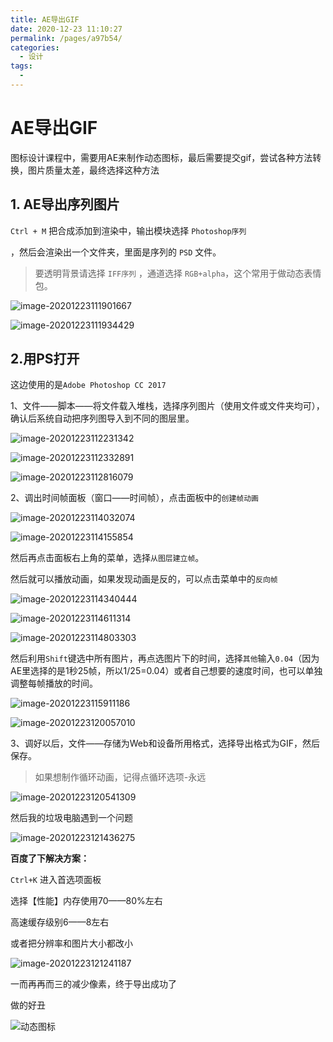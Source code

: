 ```yaml
---
title: AE导出GIF
date: 2020-12-23 11:10:27
permalink: /pages/a97b54/
categories: 
  - 设计
tags: 
  - 
---
```

# AE导出GIF

图标设计课程中，需要用AE来制作动态图标，最后需要提交gif，尝试各种方法转换，图片质量太差，最终选择这种方法

## 1. AE导出序列图片

`Ctrl + M` 把合成添加到渲染中，输出模块选择 `Photoshop序列` 

，然后会渲染出一个文件夹，里面是序列的 `PSD` 文件。

> 要透明背景请选择 `IFF序列` ，通道选择 `RGB+alpha`，这个常用于做动态表情包。

![image-20201223111901667](https://gitee.com/umbrella34/blogImage/raw/master/img/image-20201223111901667.png)

![image-20201223111934429](https://gitee.com/umbrella34/blogImage/raw/master/img/image-20201223111934429.png)

## 2.用PS打开

这边使用的是`Adobe Photoshop CC 2017`

1、文件——脚本——将文件载入堆栈，选择序列图片（使用文件或文件夹均可），确认后系统自动把序列图导入到不同的图层里。

![image-20201223112231342](https://gitee.com/umbrella34/blogImage/raw/master/img/image-20201223112231342.png)

![image-20201223112332891](https://gitee.com/umbrella34/blogImage/raw/master/img/image-20201223112332891.png)

![image-20201223112816079](https://gitee.com/umbrella34/blogImage/raw/master/img/image-20201223112816079.png)

2、调出时间帧面板（窗口——时间帧），点击面板中的`创建帧动画`

![image-20201223114032074](https://gitee.com/umbrella34/blogImage/raw/master/img/image-20201223114032074.png)

![image-20201223114155854](https://gitee.com/umbrella34/blogImage/raw/master/img/image-20201223114155854.png)

然后再点击面板右上角的菜单，选择`从图层建立帧`。

然后就可以播放动画，如果发现动画是反的，可以点击菜单中的`反向帧`

![image-20201223114340444](https://gitee.com/umbrella34/blogImage/raw/master/img/image-20201223114340444.png)

![image-20201223114611314](https://gitee.com/umbrella34/blogImage/raw/master/img/image-20201223114611314.png)



![image-20201223114803303](https://gitee.com/umbrella34/blogImage/raw/master/img/image-20201223114803303.png)

然后利用`Shift`键选中所有图片，再点选图片下的时间，选择`其他`输入`0.04`（因为AE里选择的是1秒25帧，所以1/25=0.04）或者自己想要的速度时间，也可以单独调整每帧播放的时间。

![image-20201223115911186](https://gitee.com/umbrella34/blogImage/raw/master/img/image-20201223115911186.png)

![image-20201223120057010](https://gitee.com/umbrella34/blogImage/raw/master/img/image-20201223120057010.png)

3、调好以后，文件——存储为Web和设备所用格式，选择导出格式为GIF，然后保存。

> 如果想制作循环动画，记得点循环选项-永远

![image-20201223120541309](https://gitee.com/umbrella34/blogImage/raw/master/img/image-20201223120541309.png)

然后我的垃圾电脑遇到一个问题

![image-20201223121436275](https://gitee.com/umbrella34/blogImage/raw/master/img/image-20201223121436275.png)

**百度了下解决方案：**

`Ctrl+K` 进入首选项面板

选择【性能】内存使用70——80%左右

高速缓存级别6——8左右

或者把分辨率和图片大小都改小

![image-20201223121241187](https://gitee.com/umbrella34/blogImage/raw/master/img/image-20201223121241187.png)

一而再再而三的减少像素，终于导出成功了

做的好丑

![动态图标](https://gitee.com/umbrella34/blogImage/raw/master/img/%E5%8A%A8%E6%80%81%E5%9B%BE%E6%A0%87.gif)
